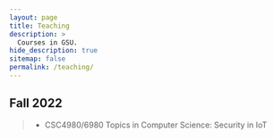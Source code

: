 ```yaml
---
layout: page
title: Teaching
description: >
  Courses in GSU.
hide_description: true
sitemap: false
permalink: /teaching/
---
```


## Fall 2022
> - CSC4980/6980 Topics in Computer Science: Security in IoT <br>
